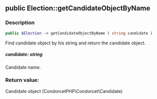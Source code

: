 ## public Election::getCandidateObjectByName

### Description    

```php
public $Election -> getCandidateObjectByName ( string candidate )
```

Find candidate object by his string and return the candidate object.    


##### **candidate:** *string*   
Candidate name.    



### Return value:   

Candidate object (CondorcetPHP\Condorcet\Candidate)


